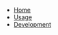 <!-- docs/_sidebar.md -->

* [Home](./README.md)
* [Usage](./pages/Usage.md)
* [Development](./pages/Development.md)